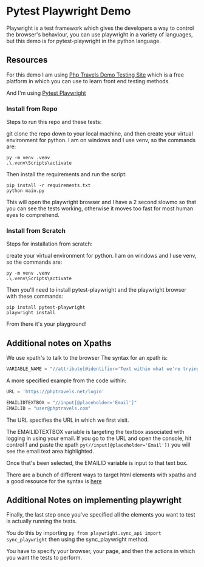 # Pytest Playwright Demo

Playwright is a test framework which gives the developers a way to control the browser's behaviour, you can use playwright in a variety of languages, but this demo is for pytest-playwright in the python language.

## Resources

For this demo I am using [Php Travels Demo Testing Site](https://phptravels.com/demo) which is a free platform in which you can use to learn front end testing methods.

And I'm using [Pytest Playwright](https://playwright.dev/python/docs/intro)

### Install from Repo

Steps to run this repo and these tests:

git clone the repo down to your local machine, and then create your virtual environment for python. I am on windows and I use venv, so the commands are:

```cli
py -m venv .venv
.\.venv\Scripts\activate
```

Then install the requirements and run the script:

```cli
pip install -r requirements.txt
python main.py
```

This will open the playwright browser and I have a 2 second slowmo so that you can see the tests working, otherwise it moves too fast for most human eyes to comprehend.

### Install from Scratch

Steps for installation from scratch:

create your virtual environment for python. I am on windows and I use venv, so the commands are:

```cli
py -m venv .venv
.\.venv\Scripts\activate
```

Then you'll need to install pytest-playwright and the playwright browser with these commands:

```cli
pip install pytest-playwright
playwright install
```

From there it's your playground!

## Additional notes on Xpaths

We use xpath's to talk to the browser
The syntax for an xpath is:

```py
VARIABLE_NAME = "//attribute[@identifier='Text within what we're trying to target']"
```

A more specified example from the code within:

```py
URL = 'https://phptravels.net/login'

EMAILIDTEXTBOX = "//input[@placeholder='Email']" 
EMAILID = "user@phptravels.com"
```

The URL specifies the URL in which we first visit.

The EMAILIDTEXTBOX variable is targeting the textbox associated with logging in using your email. If you go to the URL and open the console, hit control f and paste the xpath ```py(//input[@placeholder='Email'])``` you will see the email text area highlighted.

Once that's been selected, the EMAILID variable is input to that text box.

There are a bunch of different ways to target html elements with xpaths and a good resource for the syntax is [here](https://devhints.io/xpath)

## Additional Notes on implementing playwright

Finally, the last step once you've specified all the elements you want to test is actually running the tests.

You do this by importing ```py from playwright.sync_api import sync_playwright``` then using the sync_playwright method.

You have to specify your browser, your page, and then the actions in which you want the tests to perform.
